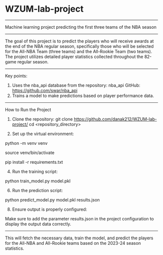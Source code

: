 # WZUM-lab-project

____________________________________________________________________________________________________
 Machine learning project predicting the first three teams of the NBA season

____________________________________________________________________________________________________
The goal of this project is to predict the players who will receive awards at the end of the NBA regular season, specifically those who will be selected for the All-NBA Team (three teams) and the All-Rookie Team (two teams). The project utilizes detailed player statistics collected throughout the 82-game regular season.

____________________________________________________________________________________________________
Key points:
1. Uses the nba_api database from the repository: nba_api GitHub: https://github.com/swar/nba_api
2. Trains a model to make predictions based on player performance data.

____________________________________________________________________________________________________
How to Run the Project

1. Clone the repository:
git clone https://github.com/danak212/WZUM-lab-project/
cd <repository_directory>

3. Set up the virtual environment:

python -m venv venv

source venv/bin/activate

pip install -r requirements.txt

4. Run the training script:

python train_model.py model.pkl

6. Run the prediction script:

python predict_model.py model.pkl results.json

8. Ensure output is properly configured:

Make sure to add the parameter results.json in the project configuration to display the output data correctly.

____________________________________________________________________________________________________
This will fetch the necessary data, train the model, and predict the players for the All-NBA and All-Rookie teams based on the 2023-24 season statistics.

